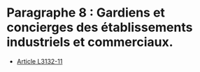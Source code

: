 # Paragraphe 8 : Gardiens et concierges des établissements industriels et commerciaux.

* [Article L3132-11](./LEGIARTI000006902590.md)
